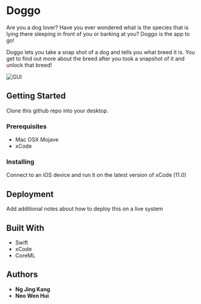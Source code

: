 # Doggo

Are you a dog lover? Have you ever wondered what is the species that is lying there sleeping in front of you or barking at you? Doggo is the app to go! 

Doggo lets you take a snap shot of a dog and tells you what breed it is. You get to find out more about the breed after you took a snapshot of it and unlock that breed!

![GUI](https://github.com/jingkang97/Doggo/GUIImages/DoggoGUI.png)

## Getting Started

Clone this github repo into your desktop.

### Prerequisites

* Mac OSX Mojave
* xCode

### Installing

Connect to an iOS device and run it on the latest version of xCode (11.0) 

## Deployment

Add additional notes about how to deploy this on a live system

## Built With

* Swift
* xCode
* CoreML

## Authors

* **Ng Jing Kang** 
* **Neo Wen Hui** 


